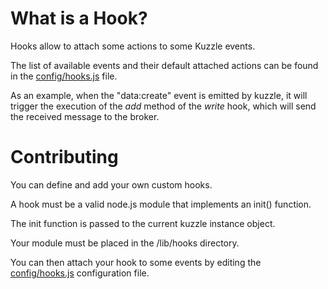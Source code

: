 # What is a Hook?

Hooks allow to attach some actions to some Kuzzle events.

The list of available events and their default attached actions can be found in the [config/hooks.js](../config/hooks.js) file.

As an example, when the "data:create" event is emitted by kuzzle, it will trigger the execution of the *add* method of the *write* hook, which will send the received message to the broker.

# Contributing

You can define and add your own custom hooks.

A hook must be a valid node.js module that implements an init() function.

The init function is passed to the current kuzzle instance object.

Your module must be placed in the /lib/hooks directory.

You can then attach your hook to some events by editing the [config/hooks.js](../config/hooks.js) configuration file.
